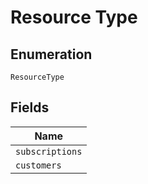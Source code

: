 
# Resource Type

## Enumeration

`ResourceType`

## Fields

| Name |
|  --- |
| `subscriptions` |
| `customers` |


